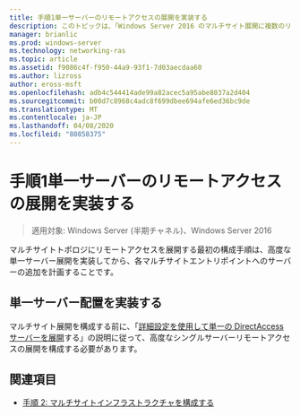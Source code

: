 ```yaml
---
title: 手順1単一サーバーのリモートアクセスの展開を実装する
description: このトピックは、「Windows Server 2016 のマルチサイト展開に複数のリモートアクセスサーバーを展開する」の一部です。
manager: brianlic
ms.prod: windows-server
ms.technology: networking-ras
ms.topic: article
ms.assetid: f9086c4f-f950-44a9-93f1-7d03aecdaa60
ms.author: lizross
author: eross-msft
ms.openlocfilehash: adb4c544414ade99a82acec5a95abe8037a2d404
ms.sourcegitcommit: b00d7c8968c4adc8f699dbee694afe6ed36bc9de
ms.translationtype: MT
ms.contentlocale: ja-JP
ms.lasthandoff: 04/08/2020
ms.locfileid: "80858375"
---
```

# <a name="step-1-implement-a-single-server-remote-access-deployment"></a>手順1単一サーバーのリモートアクセスの展開を実装する

>適用対象: Windows Server (半期チャネル)、Windows Server 2016

マルチサイトトポロジにリモートアクセスを展開する最初の構成手順は、高度な単一サーバー展開を実装してから、各マルチサイトエントリポイントへのサーバーの追加を計画することです。  
  
## <a name="implement-a-single-server-deployment"></a><a name="BKMK_1.1"></a>単一サーバー配置を実装する  
マルチサイト展開を構成する前に、「[詳細設定を使用して単一の DirectAccess サーバーを展開](https://technet.microsoft.com/windows-server-docs/networking/remote-access/directaccess/single-server-advanced/deploy-a-single-directaccess-server-with-advanced-settings)する」の説明に従って、高度なシングルサーバーリモートアクセスの展開を構成する必要があります。  
  
## <a name="see-also"></a><a name="BKMK_Links"></a>関連項目  
  
-   [手順 2: マルチサイトインフラストラクチャを構成する](Step-2-Configure-the-Multisite-Infrastructure.md)  



